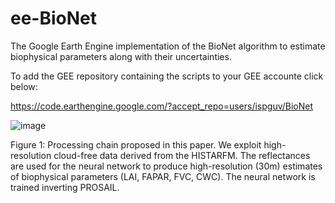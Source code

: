 # ee-BioNet
The Google Earth Engine implementation of the BioNet algorithm to estimate biophysical parameters along with their uncertainties.


To add the GEE repository containing the scripts to your GEE accounte click below:

https://code.earthengine.google.com/?accept_repo=users/ispguv/BioNet

![image](https://user-images.githubusercontent.com/49197052/181771329-2ed4129a-e8a6-4b42-978f-654296f9ff8e.png)

Figure 1: Processing chain proposed in this paper. We exploit high-resolution cloud-free data derived from the HISTARFM. The reflectances are used for the neural network to produce high-resolution (30m) estimates of biophysical parameters (LAI, FAPAR, FVC, CWC). The neural network is trained inverting
PROSAIL. 
